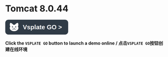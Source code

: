 # Tomcat 8.0.44

<a href="https://www.vsplate.com/?docker-compose=https://github.com/vsplate/dcenvs/tomcat/8.0.44"><img alt="VSPLATE GO" src="https://raw.githubusercontent.com/vsplate/images/master/vsgo_btn.png" width="200px"></a>

**Click the `VSPLATE GO` button to launch a demo online / 点击`VSPLATE GO`按钮创建在线环境**